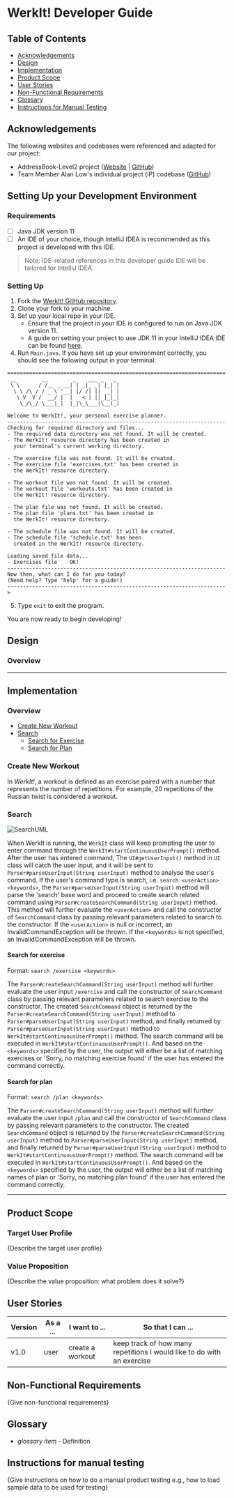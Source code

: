 # WerkIt! Developer Guide

## Table of Contents
* [Acknowledgements](#acknowledgements)
* [Design](#design)
* [Implementation](#implementation)
* [Product Scope](#product-scope)
* [User Stories](#user-stories)
* [Non-Functional Requirements](#non-functional-requirements)
* [Glossary](#glossary)
* [Instructions for Manual Testing](#instructions-for-manual-testing)

## Acknowledgements
The following websites and codebases were referenced and adapted for our project:

* AddressBook-Level2 project ([Website](https://se-education.org/addressbook-level2/) | 
[GitHub](https://github.com/se-edu/addressbook-level2))
* Team Member Alan Low's individual project (iP) codebase ([GitHub](https://github.com/alanlowzies/ip))

## Setting Up your Development Environment
### Requirements
- [ ] Java JDK version 11
- [ ] An IDE of your choice, though IntelliJ IDEA is recommended as this project is developed
with this IDE.

> Note: IDE-related references in this developer guide IDE will be tailored for IntelliJ IDEA. 

### Setting Up
1. Fork the [WerkIt! GitHub repository](https://github.com/AY2122S2-CS2113T-T09-2/tp).
2. Clone your fork to your machine.
3. Set up your local repo in your IDE.
    - Ensure that the project in your IDE is configured to run on Java JDK version 11. 
    - A guide on setting your project to use JDK 11 in your IntelliJ IDEA IDE can be found 
[here](https://www.jetbrains.com/help/idea/sdk.html#set-up-jdk).
4. Run `Main.java`. If you have set up your environment correctly, you should see the following
output in your terminal: 
```
======================================================================
 __        __        _    ___ _   _ 
 \ \      / /__ _ __| | _|_ _| |_| |
  \ \ /\ / / _ \ '__| |/ /| || __| |
   \ V  V /  __/ |  |   < | || |_|_|
    \_/\_/ \___|_|  |_|\_\___|\__(_)
                                    
Welcome to WerkIt!, your personal exercise planner.
----------------------------------------------------------------------
Checking for required directory and files...
- The required data directory was not found. It will be created.
- The WerkIt! resource directory has been created in
  your terminal's current working directory.

- The exercise file was not found. It will be created.
- The exercise file 'exercises.txt' has been created in
  the WerkIt! resource directory.

- The workout file was not found. It will be created.
- The workout file 'workouts.txt' has been created in
  the WerkIt! resource directory.

- The plan file was not found. It will be created.
- The plan file 'plans.txt' has been created in
  the WerkIt! resource directory.

- The schedule file was not found. It will be created.
- The schedule file 'schedule.txt' has been
  created in the WerkIt! resource directory.

Loading saved file data...
- Exercises file	OK!
----------------------------------------------------------------------
Now then, what can I do for you today?
(Need help? Type 'help' for a guide!)
----------------------------------------------------------------------
>
```
5. Type `exit` to exit the program.

You are now ready to begin developing!

## Design 
### Overview

---

## Implementation
### Overview
* [Create New Workout](#create-new-workout)
* [Search](#search)
  * [Search for Exercise](#search-for-exercise)
  * [Search for Plan](#search-for-plan)

### Create New Workout
In _WerkIt!_, a workout is defined as an exercise paired with a number that represents the number
of repetitions. For example, 20 repetitions of the Russian twist is considered a workout. 

### Search
![SearchUML](https://github.com/a1021492980/tp/blob/branch-DG1/docs/uml/diagram/SearchClassUML.png?raw=true)
<br>

When WerkIt is running, the `WerkIt` class will keep prompting the user to enter command through the
`WerkIt#startContinuousUserPrompt()` method. After the user has entered command, The `UI#getUserInput()` method in `UI`
class will catch the user input, and it will be sent to `Parser#parseUserInput(String userInput)` method to analyse the
user's command. If the user's command type is search, i.e. `search <userAction> <keywords>`, the
`Parser#parseUserInput(String userInput)` method will parse the 'search' base word and proceed to create search related
command using `Parser#createSearchCommand(String userInput)` method. This method will further evaluate the
`<userAction>` and call the constructor of `SearchCommand` class by passing relevant parameters related to search to the
constructor. If the `<userAction>` is null or incorrect, an InvalidCommandException will be thrown. If the `<keywords>`
is not specified, an InvalidCommandException will be thrown.

#### Search for exercise
Format: `search /exercise <keywords>`

The `Parser#createSearchCommand(String userInput)` method will further evaluate the user input
`/exercise` and call the constructor of `SearchCommand` class by passing relevant parameters related to search exercise
to the constructor. The created `SearchCommand` object is returned by the `Parser#createSearchCommand(String userInput)`
method to `Parser#parseUserInput(String userInput)` method, and finally returned by
`Parser#parseUserInput(String userInput)` method to `WerkIt#startContinuousUserPrompt()` method. The search command will
be executed in `WerkIt#startContinuousUserPrompt()`. And based on the `<keywords>` specified by the user, the output
will either be a list of matching exercises or 'Sorry, no matching exercise found' if the user has entered the command
correctly.

#### Search for plan
Format: `search /plan <keywords>`

The `Parser#createSearchCommand(String userInput)` method will further evaluate the user input
`/plan` and call the constructor of `SearchCommand` class by passing relevant parameters to the constructor.
The created `SearchCommand` object is returned by the `Parser#createSearchCommand(String userInput)`
method to `Parser#parseUserInput(String userInput)` method, and finally returned by
`Parser#parseUserInput(String userInput)` method to `WerkIt#startContinuousUserPrompt()` method. The search command will
be executed in `WerkIt#startContinuousUserPrompt()`. And based on the `<keywords>` specified by the user, the output
will either be a list of matching names of plan or 'Sorry, no matching plan found' if the user has entered the command
correctly.

---

## Product Scope
### Target User Profile

{Describe the target user profile}

### Value Proposition

{Describe the value proposition: what problem does it solve?}

## User Stories

|Version| As a ... | I want to ... | So that I can ...|
|--------|----------|---------------|------------------|
| v1.0 | user | create a workout | keep track of how many repetitions I would like to do with an exercise |

## Non-Functional Requirements

{Give non-functional requirements}

## Glossary

* *glossary item* - Definition

## Instructions for manual testing

{Give instructions on how to do a manual product testing e.g., how to load sample data to be used for testing}
